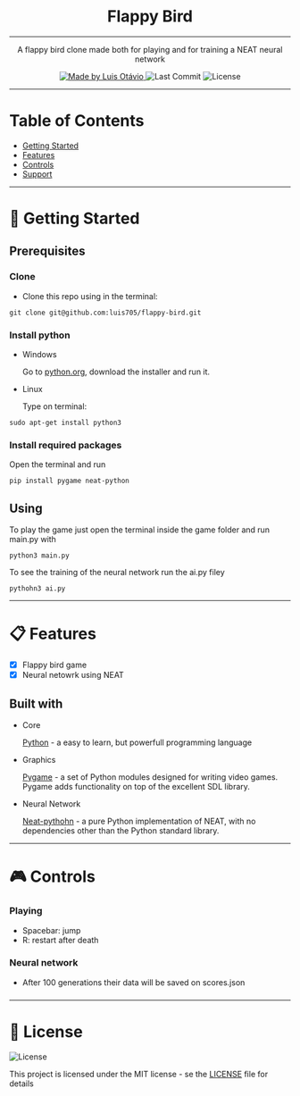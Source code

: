 <h1 align='center'>Flappy Bird</h1>

---

<p align="center">
  A flappy bird clone made both for playing and for training a NEAT neural network
</p>

<p align="center">
	
  <a href="https://github.com/luis705">
    <img alt="Made by Luis Otávio" src="https://img.shields.io/badge/made%20by-Luís%20Otávio%20Amorim-brightgreen">
  </a>

  <img alt="Last Commit" src="https://img.shields.io/badge/last%20commit-july%202020-yellowgreen">

  <img alt="License" src="https://img.shields.io/badge/license-MIT-%2304D361">
</p>

---


# Table of Contents
<ul>
	<li><a href="#-getting-started">Getting Started</a></li>
	<li><a href="#-features">Features</a></li>
  <li><a href="#-controls">Controls</a></li>
	<li><a href="#-support">Support</a></li>
</ul>

---

# 🚀 Getting Started</h1>
<h2> Prerequisites </h2>

<h3>Clone</h3>
<ul>
	<li>Clone this repo using in the terminal:
</ul>

```
git clone git@github.com:luis705/flappy-bird.git
```
<h3>Install python</h3>
<ul>
	<li>Windows
		<p>Go to <a href="http://python.org/download">python.org</a>, download the installer and run it.</p>
	</li>
	<li>Linux
		<p>Type on terminal:</p>
	</li>
</ul>

```
sudo apt-get install python3
```

<h3>Install required packages</h3>
<p>Open the terminal and run</p>

```
pip install pygame neat-python
```


<h2>Using</h2>
<p>To play the game just open the terminal inside the game folder and run main.py with</p>

```
python3 main.py
```
<p>To see the training of the neural network run the ai.py filey</p>

```
pythohn3 ai.py
```

---

# 📋 Features</h1>

- [X] Flappy bird game
- [X] Neural netowrk using NEAT

<h2> Built with</h2>
<ul>
	<li>Core
    		<p>
			<a href="python.org">Python</a> - a easy to learn, but powerfull programming language
		</p>
  	</li>
  <li>Graphics
    <p>
      <a href="https://pygame.org">Pygame</a> -  
      a set of Python modules designed for writing video games. Pygame adds functionality on top of the excellent SDL library.
    </p>
  </li>
  <li>Neural Network
    <p>
    <a href='https://neat-python.readthedocs.io/en/latest/'>Neat-pythohn</a> - 
      a pure Python implementation of NEAT, with no dependencies other than the Python standard library.
    </p>
</li>
</ul>
	
--- 

# 🎮 Controls</h1>
<h3>Playing</h3>
<ul>
  <li>Spacebar: jump</li>
  <li>R: restart after death</li>
</ul>

<h3>Neural network</h3>
<ul>
  <li>After 100 generations their data will be saved on scores.json</li>
</ul>

<h3>


---

# 📝 License </h1>

<img alt="License" src="https://img.shields.io/badge/license-MIT-%2304D361">

This project is licensed under the MIT license - se the <a href="https://github.com/luis705/flappy-bird/blob/master/LICENSE">LICENSE</a> file for details
